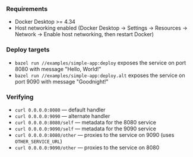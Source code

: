 ### Requirements
- Docker Desktop >= 4.34
- Host networking enabled (Docker Desktop → Settings → Resources → Network → Enable host networking, then restart Docker)

### Deploy targets
- `bazel run //examples/simple-app:deploy` exposes the service on port 8080 with message "Hello, World!"
- `bazel run //examples/simple-app:deploy.alt` exposes the service on port 9090 with message "Goodnight!"

### Verifying
- `curl 0.0.0.0:8080` — default handler
- `curl 0.0.0.0:9090` — alternate handler
- `curl 0.0.0.0:8080/self` — metadata for the 8080 service
- `curl 0.0.0.0:9090/self` — metadata for the 9090 service
- `curl 0.0.0.0:8080/other` — proxies to the service on 9090 (uses `OTHER_SERVICE_URL`)
- `curl 0.0.0.0:9090/other` — proxies to the service on 8080